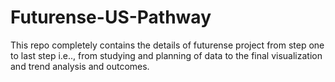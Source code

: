 # Futurense-US-Pathway
This repo completely contains the details of futurense project from step one to last step i.e.., from studying and planning of data to the final visualization and trend analysis and outcomes.
